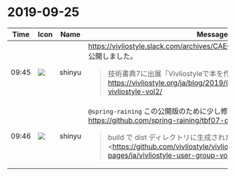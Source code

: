 # 2019-09-25

|Time|Icon|Name|Message|
|---|---|---|---|
|09:45|![](https://avatars.slack-edge.com/2018-04-27/354445776386_e258f5ed5ba887b08668_72.jpg)|shinyu|<https://vivliostyle.slack.com/archives/CAECW4S93/p1569404632019700><br>公開しました。<br><blockquote>技術書典7に出展『Vivliostyleで本を作ろう Vol.2』公開！<br><https://vivliostyle.org/ja/blog/2019/09/25/make-books-with-vivliostyle-vol2/></blockquote>|
|09:46|![](https://avatars.slack-edge.com/2018-04-27/354445776386_e258f5ed5ba887b08668_72.jpg)|shinyu|`@spring-raining` この公開版のために少し修正のプルリクしたのでよろしく <https://github.com/spring-raining/tbf07-draft/pull/6><br><blockquote>build で dist ディレクトリに生成されたものを  <br><https://github.com/vivliostyle/vivliostyle_doc/tree/gh-pages/ja/vivliostyle-user-group-vol2|https://github.com/vivliostyle/vivliostyle_doc/tree/gh-pages/ja/vivliostyle-user-group-vol2>  <br>にコピーしてVivliostyle Viewerで閲覧できるようにするのに必要な修正をしました。</blockquote>|
